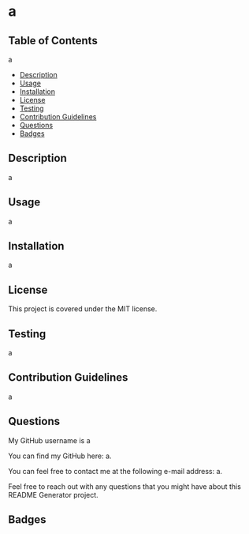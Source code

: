<h1>a</h1>
    <h2>Table of Contents</h2>
      <p>a</p>
        <ul>
          <li><a href="#description">Description</a></li>
          <li><a href="#usage">Usage</a></li>
          <li><a href="#installation">Installation</a></li>
          <li><a href="#license">License</a></li>
          <li><a href="#testing">Testing</a></li>
          <li><a href="#contributions">Contribution Guidelines</a></li>
          <li><a href="#questions">Questions</a></li>
          <li><a href="#badges">Badges</a></li>
        </ul>
  <h2 id="Description">Description</h2>
    <p>a</p>
  <h2 id="usage">Usage</h2>
    <p>a</p>
  <h2 id="installation">Installation</h2>
    <p>a</p>
  <h2 id="license">License</h2>
    <p>This project is covered under the MIT license.</p>
  <h2 id="testing">Testing</h2>
    <p>a</p>  
  <h2 id="contributions">Contribution Guidelines</h2>
    <p>a</p>
  <h2 id="questions">Questions</h2>
    <p></p>
    <p>My GitHub username is a</p>
    <p>You can find my GitHub here: a.</p>
    <p>You can feel free to contact me at the following e-mail address: a.</p>
    <p>Feel free to reach out with any questions that you might have about this README Generator project.</p>
  <h2 id="badges">Badges</h2>
